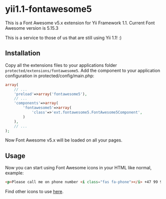 # yii1.1-fontawesome5
This is a Font Awesome v5.x extension for Yii Framework 1.1.
Current Font Awesome version is 5.15.3

This is a service to those of us that are still using Yii 1.1! :)

## Installation
Copy all the extensions files to your applications folder ``` protected/extensions/fontawesome5```.
Add the component to your application configuration in protected/config/main.php:
```php
array(
    // ... 
    'preload'=>array('fontawesome5'),
    // ...
    'components'=>array(
        'fontawesome5'=>array(
            'class'=>'ext.fontawesome5.FontAwesome5Component',      
        )       
    ),
    // ...
);
```
Now Font Awesome v5.x will be loaded on all your pages.

## Usage
Now you can start using Font Awesome icons in your HTML like normal, example:
```HTML
<p>Please call me on phone number <i class="fas fa-phone"></i> +47 99 99 99 99</p>
```
Find other icons to use [here](https://fontawesome.com/v5.15/icons?d=gallery&p=2).